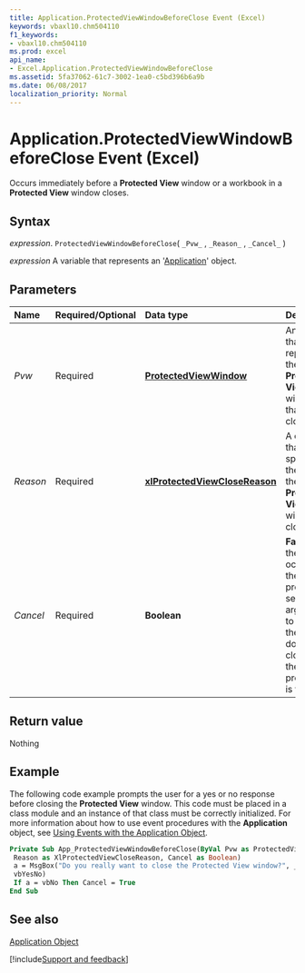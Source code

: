 ```yaml
---
title: Application.ProtectedViewWindowBeforeClose Event (Excel)
keywords: vbaxl10.chm504110
f1_keywords:
- vbaxl10.chm504110
ms.prod: excel
api_name:
- Excel.Application.ProtectedViewWindowBeforeClose
ms.assetid: 5fa37062-61c7-3002-1ea0-c5bd396b6a9b
ms.date: 06/08/2017
localization_priority: Normal
---
```



# Application.ProtectedViewWindowBeforeClose Event (Excel)

Occurs immediately before a  **Protected View** window or a workbook in a **Protected View** window closes.


## Syntax

_expression_. `ProtectedViewWindowBeforeClose`( `_Pvw_` , `_Reason_` , `_Cancel_` )

_expression_ A variable that represents an '[Application](Excel.Application(object).md)' object.


## Parameters



|Name|Required/Optional|Data type|Description|
|:-----|:-----|:-----|:-----|
| _Pvw_|Required| **[ProtectedViewWindow](Excel.ProtectedViewWindow.md)**|An object that represents the  **Protected View** window that is closed.|
| _Reason_|Required| **[xlProtectedViewCloseReason](Excel.XlProtectedViewCloseReason.md)**|A constant that specifies the reason the  **Protected View** window is closed.|
| _Cancel_|Required| **Boolean**| **False** when the event occurs. If the event procedure sets this argument to **True** , the window does not close when the procedure is finished.|

## Return value

Nothing


## Example

The following code example prompts the user for a yes or no response before closing the  **Protected View** window. This code must be placed in a class module and an instance of that class must be correctly initialized. For more information about how to use event procedures with the **Application** object, see [Using Events with the Application Object](../excel/Concepts/Events-WorksheetFunctions-Shapes/using-events-with-the-application-object.md).


```vb
Private Sub App_ProtectedViewWindowBeforeClose(ByVal Pvw as ProtectedViewWindow, _ 
 Reason as XlProtectedViewCloseReason, Cancel as Boolean) 
 a = MsgBox("Do you really want to close the Protected View window?", _ 
 vbYesNo) 
 If a = vbNo Then Cancel = True 
End Sub
```


## See also


[Application Object](Excel.Application(object).md)

[!include[Support and feedback](~/includes/feedback-boilerplate.md)]